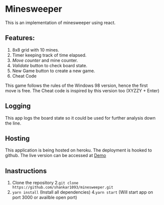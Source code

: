 # Minesweeper
This is an implementation of minesweeper using react.

## Features:
1. 8x8 grid with 10 mines. 
2. Timer keeping track of time elapsed. 
3. *Move counter* and mine counter. 
4. *Validate* button to check board state. 
5. New Game button to create a new game.
6. Cheat Code

This game follows the rules of the Windows 98 version, hence the first move is free. The Cheat code is inspired by this version too (XYZZY + Enter)

## Logging

This app logs the board state so it could be used for further analysis down the line. 

## Hosting
This application is being hosted on heroku. The deployment is hooked to github. 
The live version can be accessed at [Demo](https://sr-minesweeper.herokuapp.com/)

## Inastructions
1. Clone the repository
2.```git clone https://github.com/shankar1093/minesweeper.git```
3. ```yarn install```  (Install all dependencies) 
4.```yarn start``` (Will start app on port 3000 or availble open port)
